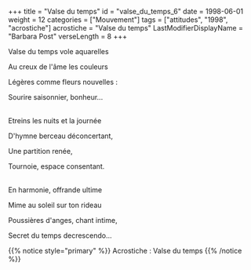 +++
title = "Valse du temps"
id = "valse_du_temps_6"
date = 1998-06-01
weight = 12
categories = ["Mouvement"]
tags = ["attitudes", "1998", "acrostiche"]
acrostiche = "Valse du temps"
LastModifierDisplayName = "Barbara Post"
verseLength = 8
+++

Valse du temps vole aquarelles

Au creux de l'âme les couleurs

Légères comme fleurs nouvelles :

Sourire saisonnier, bonheur...

 \
Etreins les nuits et la journée

D'hymne berceau déconcertant,

Une partition renée,

Tournoie, espace consentant.

 \
En harmonie, offrande ultime

Mime au soleil sur ton rideau

Poussières d'anges, chant intime,

Secret du temps decrescendo...

{{% notice style="primary" %}}
Acrostiche : Valse du temps
{{% /notice %}}
